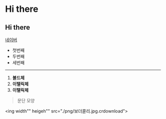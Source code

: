 # Hi there 
## Hi there

[네이버](https://naver.com)

- 첫번째
-  두번째
-   세번째
    
***
1. **볼드체**
2. **이탤릭체**
3. __이탤릭체__

>문단 모양

<ing width"" heigeh"" src="./png/보더콜리.jpg.crdownload"></img>
